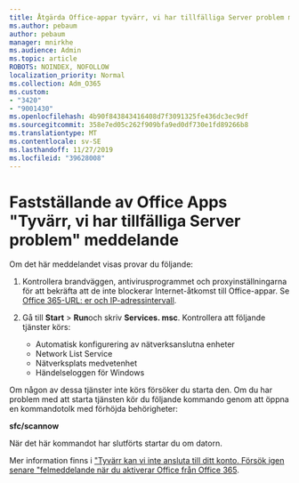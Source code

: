 ```yaml
---
title: Åtgärda Office-appar tyvärr, vi har tillfälliga Server problem meddelande
ms.author: pebaum
author: pebaum
manager: mnirkhe
ms.audience: Admin
ms.topic: article
ROBOTS: NOINDEX, NOFOLLOW
localization_priority: Normal
ms.collection: Adm_O365
ms.custom:
- "3420"
- "9001430"
ms.openlocfilehash: 4b90f843843416408d7f3091325fe436dc3ec9df
ms.sourcegitcommit: 358e7ed05c262f909bfa9ed0df730e1fd89266b8
ms.translationtype: MT
ms.contentlocale: sv-SE
ms.lasthandoff: 11/27/2019
ms.locfileid: "39628008"
---
```

# <a name="fixing-the-office-apps-sorry-we-are-having-temporary-server-issues-message"></a>Fastställande av Office Apps "Tyvärr, vi har tillfälliga Server problem" meddelande

Om det här meddelandet visas provar du följande:

1. Kontrollera brandväggen, antivirusprogrammet och proxyinställningarna för att bekräfta att de inte blockerar Internet-åtkomst till Office-appar. Se [Office 365-URL: er och IP-adressintervall](https://docs.microsoft.com/office365/enterprise/urls-and-ip-address-ranges).

2. Gå till **Start** > **Run**och skriv **Services. msc**. Kontrollera att följande tjänster körs:
    - Automatisk konfigurering av nätverksanslutna enheter
    - Network List Service
    - Nätverksplats medvetenhet
    - Händelseloggen för Windows

Om någon av dessa tjänster inte körs försöker du starta den. Om du har problem med att starta tjänsten kör du följande kommando genom att öppna en kommandotolk med förhöjda behörigheter:

**sfc/scannow**

När det här kommandot har slutförts startar du om datorn.

Mer information finns i ["Tyvärr kan vi inte ansluta till ditt konto. Försök igen senare "felmeddelande när du aktiverar Office från Office 365](https://docs.microsoft.com/office/troubleshoot/activation-installation/issue-when-activate-office-from-office-365).